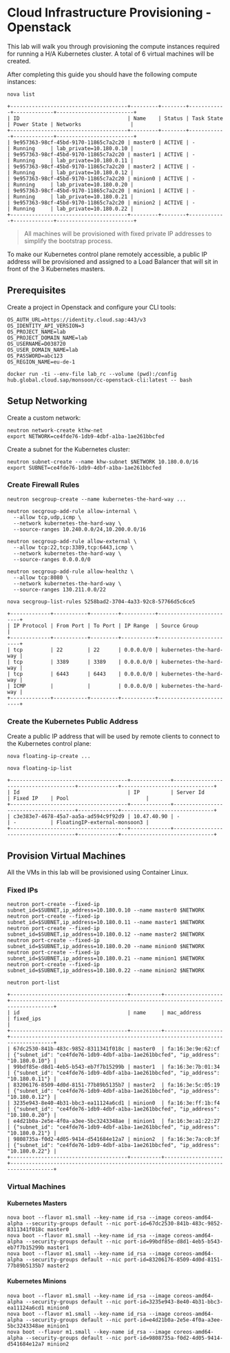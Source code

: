 # Cloud Infrastructure Provisioning - Openstack 

This lab will walk you through provisioning the compute instances required for running a H/A Kubernetes cluster. A total of 6 virtual machines will be created.

After completing this guide you should have the following compute instances:

```
nova list
```

````
+--------------------------------------+---------+--------+------------+-------------+-------------------------+
| ID                                   | Name    | Status | Task State | Power State | Networks                |
+--------------------------------------+---------+--------+------------+-------------+-------------------------+
| 9e957363-98cf-45bd-9170-11865c7a2c20 | master0 | ACTIVE | -          | Running     | lab_private=10.180.0.10 |
| 9e957363-98cf-45bd-9170-11865c7a2c20 | master1 | ACTIVE | -          | Running     | lab_private=10.180.0.11 |
| 9e957363-98cf-45bd-9170-11865c7a2c20 | master2 | ACTIVE | -          | Running     | lab_private=10.180.0.12 |
| 9e957363-98cf-45bd-9170-11865c7a2c20 | minion0 | ACTIVE | -          | Running     | lab_private=10.180.0.20 |
| 9e957363-98cf-45bd-9170-11865c7a2c20 | minion1 | ACTIVE | -          | Running     | lab_private=10.180.0.21 |
| 9e957363-98cf-45bd-9170-11865c7a2c20 | minion2 | ACTIVE | -          | Running     | lab_private=10.180.0.22 |
+--------------------------------------+---------+--------+------------+-------------+-------------------------+
````

> All machines will be provisioned with fixed private IP addresses to simplify the bootstrap process.

To make our Kubernetes control plane remotely accessible, a public IP address will be provisioned and assigned to a Load Balancer that will sit in front of the 3 Kubernetes masters.

## Prerequisites

Create a project in Openstack and configure your CLI tools:

```
OS_AUTH_URL=https://identity.cloud.sap:443/v3
OS_IDENTITY_API_VERSION=3
OS_PROJECT_NAME=lab
OS_PROJECT_DOMAIN_NAME=lab
OS_USERNAME=D038720
OS_USER_DOMAIN_NAME=lab
OS_PASSWORD=abc123
OS_REGION_NAME=eu-de-1
```

```
docker run -ti --env-file lab_rc --volume (pwd):/config hub.global.cloud.sap/monsoon/cc-openstack-cli:latest -- bash
```

## Setup Networking


Create a custom network:

```
neutron network-create kthw-net
export NETWORK=ce4fde76-1db9-4dbf-a1ba-1ae261bbcfed
```

Create a subnet for the Kubernetes cluster:

```
neutron subnet-create --name khw-subnet $NETWORK 10.180.0.0/16
export SUBNET=ce4fde76-1db9-4dbf-a1ba-1ae261bbcfed
```

### Create Firewall Rules

```
neutron secgroup-create --name kubernetes-the-hard-way ...
```

```
neutron secgroup-add-rule allow-internal \
  --allow tcp,udp,icmp \
  --network kubernetes-the-hard-way \
  --source-ranges 10.240.0.0/24,10.200.0.0/16
```

```
neutron secgroup-add-rule allow-external \
  --allow tcp:22,tcp:3389,tcp:6443,icmp \
  --network kubernetes-the-hard-way \
  --source-ranges 0.0.0.0/0
```

```
neutron secgroup-add-rule allow-healthz \
  --allow tcp:8080 \
  --network kubernetes-the-hard-way \
  --source-ranges 130.211.0.0/22
```


```
nova secgroup-list-rules 5258bad2-3704-4a33-92c8-57766d5c6ce5
```

```
+-------------+-----------+---------+-----------+-------------------------+
| IP Protocol | From Port | To Port | IP Range  | Source Group            |
+-------------+-----------+---------+-----------+-------------------------+
| tcp         | 22        | 22      | 0.0.0.0/0 | kubernetes-the-hard-way |
| tcp         | 3389      | 3389    | 0.0.0.0/0 | kubernetes-the-hard-way |
| tcp         | 6443      | 6443    | 0.0.0.0/0 | kubernetes-the-hard-way |
| ICMP        |           |         | 0.0.0.0/0 | kubernetes-the-hard-way |
+-------------+-----------+---------+-----------+-------------------------+
```

### Create the Kubernetes Public Address

Create a public IP address that will be used by remote clients to connect to the Kubernetes control plane:

```
nova floating-ip-create ...
```

```
nova floating-ip-list
```

```
+--------------------------------------+-------------+--------------------------------------+-------------+------------------------------+
| Id                                   | IP          | Server Id                            | Fixed IP    | Pool                         |
+--------------------------------------+-------------+--------------------------------------+-------------+------------------------------+
| c3e383e7-4678-45a7-aa5a-ad594c9f92d9 | 10.47.40.90 | -                                    | -           | FloatingIP-external-monsoon3 |
+--------------------------------------+-------------+--------------------------------------+-------------+------------------------------+
```

## Provision Virtual Machines

All the VMs in this lab will be provisioned using Container Linux. 

### Fixed IPs

```
neutron port-create --fixed-ip subnet_id=$SUBNET,ip_address=10.180.0.10 --name master0 $NETWORK
neutron port-create --fixed-ip subnet_id=$SUBNET,ip_address=10.180.0.11 --name master1 $NETWORK
neutron port-create --fixed-ip subnet_id=$SUBNET,ip_address=10.180.0.12 --name master2 $NETWORK
neutron port-create --fixed-ip subnet_id=$SUBNET,ip_address=10.180.0.20 --name minion0 $NETWORK
neutron port-create --fixed-ip subnet_id=$SUBNET,ip_address=10.180.0.21 --name minion1 $NETWORK
neutron port-create --fixed-ip subnet_id=$SUBNET,ip_address=10.180.0.22 --name minion2 $NETWORK
```

```
neutron port-list
```

```
+--------------------------------------+----------+-------------------+------------------------------------------------------------------------------------+
| id                                   | name     | mac_address       | fixed_ips                                                                          |
+--------------------------------------+----------+-------------------+------------------------------------------------------------------------------------+
| 67dc2530-841b-483c-9852-8311341f018c | master0  | fa:16:3e:9e:62:cf | {"subnet_id": "ce4fde76-1db9-4dbf-a1ba-1ae261bbcfed", "ip_address": "10.180.0.10"} |
| 99bdf85e-d8d1-4eb5-b543-eb7f7b15299b | master1  | fa:16:3e:7b:01:34 | {"subnet_id": "ce4fde76-1db9-4dbf-a1ba-1ae261bbcfed", "ip_address": "10.180.0.11"} |
| 83206176-8509-4d0d-8151-77b89b5135b7 | master2  | fa:16:3e:5c:05:19 | {"subnet_id": "ce4fde76-1db9-4dbf-a1ba-1ae261bbcfed", "ip_address": "10.180.0.12"} |
| 3235e943-8e40-4b31-bbc3-ea11124a6cd1 | minion0  | fa:16:3e:ff:1b:f4 | {"subnet_id": "ce4fde76-1db9-4dbf-a1ba-1ae261bbcfed", "ip_address": "10.180.0.20"} |
| e4d21b0a-2e5e-4f0a-a3ee-5bc3243348ae | minion1  | fa:16:3e:a1:22:27 | {"subnet_id": "ce4fde76-1db9-4dbf-a1ba-1ae261bbcfed", "ip_address": "10.180.0.21"} |
| 9808735a-f0d2-4d05-9414-d541684e12a7 | minion2  | fa:16:3e:7a:c0:3f | {"subnet_id": "ce4fde76-1db9-4dbf-a1ba-1ae261bbcfed", "ip_address": "10.180.0.22"} |
+--------------------------------------+----------+-------------------+------------------------------------------------------------------------------------+
```

### Virtual Machines

#### Kubernetes Masters 

```
nova boot --flavor m1.small --key-name id_rsa --image coreos-amd64-alpha --security-groups default --nic port-id=67dc2530-841b-483c-9852-8311341f018c master0
nova boot --flavor m1.small --key-name id_rsa --image coreos-amd64-alpha --security-groups default --nic port-id=99bdf85e-d8d1-4eb5-b543-eb7f7b15299b master1
nova boot --flavor m1.small --key-name id_rsa --image coreos-amd64-alpha --security-groups default --nic port-id=83206176-8509-4d0d-8151-77b89b5135b7 master2
```

#### Kubernetes Minions 

```
nova boot --flavor m1.small --key-name id_rsa --image coreos-amd64-alpha --security-groups default --nic port-id=3235e943-8e40-4b31-bbc3-ea11124a6cd1 minion0 
nova boot --flavor m1.small --key-name id_rsa --image coreos-amd64-alpha --security-groups default --nic port-id=e4d21b0a-2e5e-4f0a-a3ee-5bc3243348ae minion1
nova boot --flavor m1.small --key-name id_rsa --image coreos-amd64-alpha --security-groups default --nic port-id=9808735a-f0d2-4d05-9414-d541684e12a7 minion2
```
